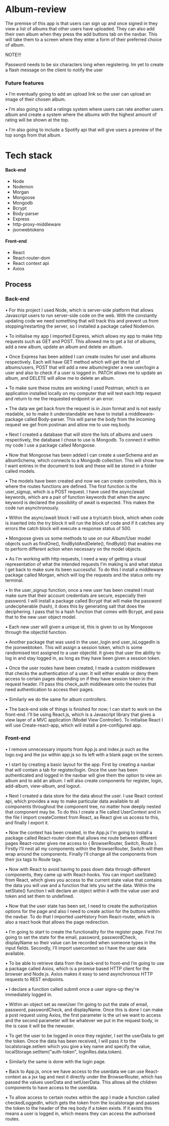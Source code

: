 # Album-review

The premise of this app is that users can sign up and once signed in they view a list of albums that other users have uploaded. They can also add their own album when they press the add buttons tab on the navbar. This will take them to a screen where they enter a form of their preferred choice of album.

NOTE!!!

Password needs to be six characters long when registering. Im yet to create a flash message on the client to notify the user

### Future features

•	I'm eventually going to add an upload link so the user can upload an image of their chosen album.

•	I’m also going to add a ratings system where users can rate another users album and create a system where the albums with the highest amount of rating will be shown at the top.

•	I'm also going to include a Spotify api that will give users a preview of the top songs from that album.

# Tech stack
#### Back-end
-	Node
-	Nodemon
-	Morgan
-	Mongoose
-	Mongodb
-	Bcrypt
-	Body-parser
-	Express
-	http-proxy-middleware
-	jsonwebtokens

#### Front-end
-	React
-	React-router-dom
-	React context api
-	Axios

## Process

### Back-end
•	For this project I used Node, which is server-side platform that allows Javascript users to run server-side code on the web. With the constantly updating code we need something that will track this and prevent us from stopping/restarting the server, so I installed a package called Nodemon.

•	To initialise my app I imported Express, which allows my app to make http requests such as GET and POST. This allowed me to get a list of albums, add a new album, update an album and delete an album.

•	Once Express has been added I can create routes for user and albums respectively. Each will have GET method which will get the list of albums/users, POST that will add a new album/register a new user/login a user and also to check if a user is logged in. PATCH allows me to update an album, and DELETE will allow me to delete an album.

•	To make sure these routes are working I used Postman, which is an application installed locally on my computer that will test each http request and return to me the requested endpoint or an error.

•	The data we get back from the request is in Json format and is not easily readable, so to make it understandable we have to install a middleware-package called Body-parser. This will parse the body from the incoming request we get from postman and allow me to use req.body.

•	Next I created a database that will store the lists of albums and users respectively, the database I chose to use is Mongodb. To connect it within my code I use a package called Mongoose.

•	Now that Mongoose has been added I can create a userSchema and an albumSchema, which connects to a Mongodb collection. This will show how I want entries in the document to look and these will be stored in a folder called models.

•	The models have been created and now we can create controllers, this is where the routes functions are defined. The first function is the user_signup, which is a POST request. I have used the async/await keywords, which are a pair of function keywords that when the async keyword is declared the possibility of await is expected. This makes the code run asynchronously.

•	Within the async/await block I will use a try/catch block, which when code is inserted into the try block it will run the block of code and if it catches any errors the catch block will execute a response status of 500.

•	Mongoose gives us some methods to use on our Album/User model objects such as findOne(), findByIdAndDelete(), findById() that enables me to perform different action when necessary on the model objects.

•	As I'm working with http requests, I need a way of getting a visual representation of what the intended requests I'm making is and what status I get back to make sure its been successful. To do this I install a middleware package called Morgan, which will log the requests and the status onto my terminal.

•	In the user_signup function, once a new user has been created I must make sure that their account credentials are secure, especially their password. I will install a package called Bcrypt that will make the password undecipherable (hash), it does this by generating salt that does the deciphering. I pass that to a hash function that comes with Bcrypt, and pass that to the new user object model.

•	Each new user will given a unique id, this is given to us by Mongoose through the objectId function.

•	Another package that was used in the user_login and user_isLoggedIn is the jsonwebtoken. This will assign a session token, which is some randomised text assigned to a user objectId. It gives that user the ability to log in and stay logged in, as long as they have been given a session token.

•	Once the user routes have been created, I made a custom middleware that checks the authentication of a user. It will either enable or deny them access to certain pages depending on if they have session token in the request header. I’ll pass this check_auth middleware onto the routes that need authentication to access their pages.

•	Similarly we do the same for album controllers.

•	The back-end side of things is finished for now; I can start to work on the front-end. I'll be using React.js, which is a Javascript library that gives a view layer of a MVC application (Model View Controller). To initialise React I will use Create-react-app, which will install a pre-configured app.

### Front-end
•	I remove unnecessary imports from App.js and index.js such as the logo.svg and the jsx within app.js so its left with a blank page on the screen.

•	I start by creating a basic layout for the app. First by creating a navbar that will contain a tab for register/login. Once the user has been authenticated and logged in the navbar will give them the option to view an album and to add an album. I will also create components for register, login, add-album, view-album, and logout.

•	Next I created a data store for the data about the user. I use React context api, which provides a way to make particular data available to all components throughout the component tree, no matter how deeply nested that component may be. To do this I create a file called UserContext and in the file I import createContext from React, as React give us access to this, and finally I export it.

•	Now the context has been created, in the App.js I'm going to install a package called React-router-dom that allows me route between different pages React-router gives me access to { BrowserRouter, Switch, Route }. Firstly I’ll nest all my components within the BrowserRouter, Switch will then wrap around the components. Finally I’ll change all the components from their jsx tags to Route tags.

•	Now with React to avoid having to pass down data through different components, they came up with React-hooks. You can import useState() from React, which gives you access to the current state value that contains the data you will use and a function that lets you set the data. Within the setState() function I will declare an object within it with the value user and token and set them to undefined.

•	Now that the user state has been set, I need to create the authorization options for the page and also I need to create action for the buttons within the navbar. To do that I imported useHistory from React-router, which is also a react hook that allows the page redirection.

•	I'm going to start to create the functionality for the register page. First I’m going to set the state for the email, password, passwordCheck, displayName so their value can be recorded when someone types in the input fields. Secondly, I’ll import usercontext so I have the user data available.

•	To be able to retrieve data from the back-end to front-end I’m going to use a package called Axios, which is a promise based HTTP client for the browser and Node.js. Axios makes it easy to send asynchronous HTTP requests to REST endpoints.

•	I declare a function called submit once a user signs-up they're immediately logged in.

•	Within an object set as newUser I’m going to put the state of email, password, passwordCheck, and displayName. Once this is done I can make a post request using Axios, the first parameter is the url we want to access and the second parameter will be whatever we put in the request body, in the is case it will be the newuser.

•	To get the user to be logged in once they register, I set the userData to get the token. Once the data has been received, I will pass it to the localstorage.setIem which you give a key name and specify the value, localStorage.setItem("auth-token", loginRes.data.token).

•	Similarly the same is done with the login page.

•	Back to App.js, once we have access to the userdata we can use React-context as a jsx tag and nest it directly under the BrowserRouter, which has passed the values userData and setUserData. This allows all the children components to have access to the userdata.

• To allow access to certain routes within the app I made a function called checkedLoggedIn, which gets the token from the localstorage and passes the token to the header of the req body if a token exists. If it exists this means a user is logged in, which means they can access the authorised routes.
